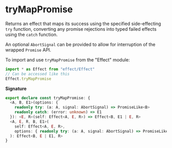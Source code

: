 # tryMapPromise

Returns an effect that maps its success using the specified side-effecting
`try` function, converting any promise rejections into typed failed effects
using the `catch` function.

An optional `AbortSignal` can be provided to allow for interruption of the
wrapped `Promise` API.

To import and use `tryMapPromise` from the "Effect" module:

```ts
import * as Effect from "effect/Effect"
// Can be accessed like this
Effect.tryMapPromise
```

**Signature**

```ts
export declare const tryMapPromise: {
  <A, B, E1>(options: {
    readonly try: (a: A, signal: AbortSignal) => PromiseLike<B>
    readonly catch: (error: unknown) => E1
  }): <E, R>(self: Effect<A, E, R>) => Effect<B, E1 | E, R>
  <A, E, R, B, E1>(
    self: Effect<A, E, R>,
    options: { readonly try: (a: A, signal: AbortSignal) => PromiseLike<B>; readonly catch: (error: unknown) => E1 }
  ): Effect<B, E | E1, R>
}
```
